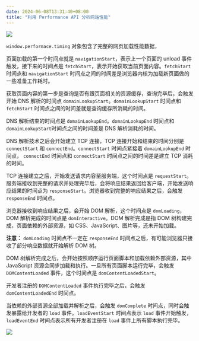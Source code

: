 ```yaml
---
date: 2024-06-08T13:31:40+08:00
title: "利用 Performance API 分析网站性能"
---
```


![](./imgs/74/01.png)

`window.performace.timing` 对象包含了完整的网页加载性能数据，

页面加载的第一个时间点就是 `navigationStart`，表示上一个页面的 unload 事件触发，接下来的时间点是 `fetchStart`，表示开始获取当前页面内容。`fetchStart` 时间点和 `navigationStart` 时间点之间的时间差是浏览器内核为加载新页面做的一些准备工作耗时。

获取页面内容的第一步是查询是否有跟页面相关的资源缓存，查询完毕后，会触发开始 DNS 解析的时间点 `domainLookupStart`。`domainLookupStart` 时间点和 `fetchStart` 时间点之间的时间差就是查询缓存所消耗的时间。

DNS 解析结束的时间点是 `domainLookupEnd`。`domainLookupEnd` 时间点和 `domainLookupStart`时间点之间的时间差是 DNS 解析消耗的时间。

DNS 解析技术之后会开始建立 TCP 连接，TCP 连接开始和结束的时间分别是 `connectStart` 和 `connectEnd`。`connectStart` 时间点紧接着 `domainLookupEnd` 时间点， `connectEnd` 时间点和 `connectStart` 时间点之间的时间差是建立 TCP 消耗的时间。

TCP 连接建立之后，开始发送请求内容至服务端，这个时间点是 `requestStart`。服务端接收到完整的请求并处理完毕后，会将响应结果返回给客户端，开始发送响应结果的时间点为 `responseStart`。浏览器收到完整的响应结果之后，会触发 `responseEnd` 时间点。

浏览器接收到响应结果之后，会开始 DOM 解析，这个时间点是 `domLoading`， DOM 解析完成的时间点是 `domInteractive`。DOM 解析完成是指 DOM 树构建完成，页面依赖的外部资源，如 CSS、JavaScript、图片等，还未开始加载。

**注意：** `domLoading` 时间点不一定在 `responseEnd` 时间点之后，有可能浏览器只接收了部分响应数据就开始解析 DOM 树。

DOM 树解析完成之后，会开始按照顺序运行页面脚本和加载依赖外部资源，其中 JavaScript 资源会同步加载和执行。一旦所有页面脚本运行完毕，会触发 `DOMContentLoaded` 事件，这个时间点是 `domContentLoadedStart`。

开发者注册的 `DOMContentLoaded` 事件执行完毕之后，会触发 `domContentLoadedEnd` 时间点。

当依赖的外部资源全部加载并解析之后，会触发 `domComplete` 时间点，同时会触发暴露给开发者的 `load` 事件。`loadEventStart` 时间点表示 `load` 事件开始触发，`loadEventEnd` 时间点表示所有开发者注册在 `load` 事件上所有脚本执行完毕。

![](./imgs/74/02.png)